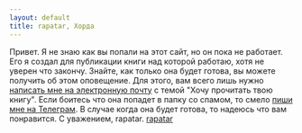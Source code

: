 ```yaml
---
layout: default
title: rapatar, Хорда
---
```


Привет. Я не знаю как вы попали на этот сайт, но он пока не работает.
Его я создал для публикации книги над которой работаю, хотя не уверен что закончу.
Знайте, как только она будет готова, вы можете получить об этом оповещение. Для этого, вам всего лишь нужно [написать мне на электронную почту](mailto:rapatar@gmail.com) с темой "Хочу прочитать твою книгу". Если боитесь что она попадет в папку со спамом, то смело [пиши мне на Телеграм](https://t.me/rapatar).
В случае когда она будет готова, то надеюсь что вам понравится.
С уважением, rapatar.
[rapatar](https://imgur.com/QvBKJ8x)